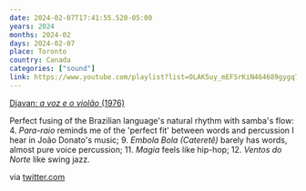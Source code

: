 ```yaml
---
date: 2024-02-07T17:41:55.520-05:00
years: 2024
months: 2024-02
days: 2024-02-07
place: Toronto
country: Canada
categories: ["sound"]
link: https://www.youtube.com/playlist?list=OLAK5uy_mEFSrKiN464689gygq7hL9Y6LM86aO59E
---
```

[Djavan: *a voz e o violão* (1976)](https://www.youtube.com/playlist?list=OLAK5uy_mEFSrKiN464689gygq7hL9Y6LM86aO59E)

Perfect fusing of the Brazilian language's natural rhythm with samba's flow: 4. *Para-raio* reminds me of the 'perfect fit' between words and percussion I hear in João Donato's music; 9. *Embola Bola (Cateretê)* barely has words, almost pure voice percussion; 11. *Magia* feels like hip-hop; 12. *Ventos do Norte* like swing jazz.

via [twitter.com](https://twitter.com/tobyshooters/status/1731377031315652614)
